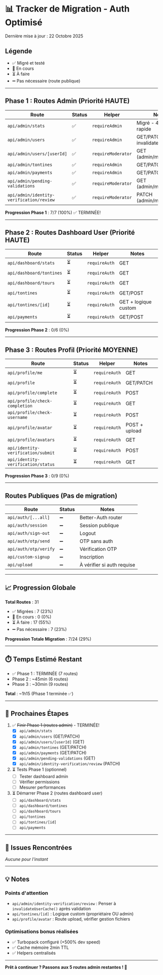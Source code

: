 # 📊 Tracker de Migration - Auth Optimisé

Dernière mise à jour : 22 Octobre 2025

## Légende
- ✅ Migré et testé
- 🔄 En cours
- ⏳ À faire
- ➖ Pas nécessaire (route publique)

---

## Phase 1 : Routes Admin (Priorité HAUTE)

| Route | Status | Helper | Notes |
|-------|--------|--------|-------|
| `api/admin/stats` | ✅ | `requireAdmin` | Migré - 40% plus rapide |
| `api/admin/users` | ✅ | `requireAdmin` | GET/PATCH + invalidateUserCache |
| `api/admin/users/[userId]` | ✅ | `requireModerator` | GET (admin/moderator) |
| `api/admin/tontines` | ✅ | `requireAdmin` | GET/PATCH |
| `api/admin/payments` | ✅ | `requireAdmin` | GET/PATCH |
| `api/admin/pending-validations` | ✅ | `requireModerator` | GET (admin/moderator) |
| `api/admin/identity-verification/review` | ✅ | `requireModerator` | PATCH (admin/moderator) |

**Progression Phase 1** : 7/7 (100%) ✅ TERMINÉE!

---

## Phase 2 : Routes Dashboard User (Priorité HAUTE)

| Route | Status | Helper | Notes |
|-------|--------|--------|-------|
| `api/dashboard/stats` | ⏳ | `requireAuth` | GET |
| `api/dashboard/tontines` | ⏳ | `requireAuth` | GET |
| `api/dashboard/tours` | ⏳ | `requireAuth` | GET |
| `api/tontines` | ⏳ | `requireAuth` | GET/POST |
| `api/tontines/[id]` | ⏳ | `requireAuth` | GET + logique custom |
| `api/payments` | ⏳ | `requireAuth` | GET/POST |

**Progression Phase 2** : 0/6 (0%)

---

## Phase 3 : Routes Profil (Priorité MOYENNE)

| Route | Status | Helper | Notes |
|-------|--------|--------|-------|
| `api/profile/me` | ⏳ | `requireAuth` | GET |
| `api/profile` | ⏳ | `requireAuth` | GET/PATCH |
| `api/profile/complete` | ⏳ | `requireAuth` | POST |
| `api/profile/check-completion` | ⏳ | `requireAuth` | GET |
| `api/profile/check-username` | ⏳ | `requireAuth` | POST |
| `api/profile/avatar` | ⏳ | `requireAuth` | POST + upload |
| `api/profile/avatars` | ⏳ | `requireAuth` | GET |
| `api/identity-verification/submit` | ⏳ | `requireAuth` | POST |
| `api/identity-verification/status` | ⏳ | `requireAuth` | GET |

**Progression Phase 3** : 0/9 (0%)

---

## Routes Publiques (Pas de migration)

| Route | Status | Notes |
|-------|--------|-------|
| `api/auth/[...all]` | ➖ | Better-Auth router |
| `api/auth/session` | ➖ | Session publique |
| `api/auth/sign-out` | ➖ | Logout |
| `api/auth/otp/send` | ➖ | OTP sans auth |
| `api/auth/otp/verify` | ➖ | Vérification OTP |
| `api/custom-signup` | ➖ | Inscription |
| `api/upload` | ➖ | À vérifier si auth requise |

---

## 📈 Progression Globale

**Total Routes** : 31
- ✅ Migrées : 7 (23%)
- 🔄 En cours : 0 (0%)
- ⏳ À faire : 17 (55%)
- ➖ Pas nécessaire : 7 (23%)

**Progression Totale Migration** : 7/24 (29%)

---

## ⏱️ Temps Estimé Restant

- ✅ Phase 1 : TERMINÉE (7 routes)
- Phase 2 : ~45min (6 routes)
- Phase 3 : ~30min (9 routes)

**Total** : ~1h15 (Phase 1 terminée ✅)

---

## 🎯 Prochaines Étapes

1. ✅ ~~Finir Phase 1 (routes admin)~~ - TERMINÉE!
   - [x] `api/admin/stats`
   - [x] `api/admin/users` (GET/PATCH)
   - [x] `api/admin/users/[userId]` (GET)
   - [x] `api/admin/tontines` (GET/PATCH)
   - [x] `api/admin/payments` (GET/PATCH)
   - [x] `api/admin/pending-validations` (GET)
   - [x] `api/admin/identity-verification/review` (PATCH)

2. ⏳ Tests Phase 1 (optionnel)
   - [ ] Tester dashboard admin
   - [ ] Vérifier permissions
   - [ ] Mesurer performances

3. ⏳ Démarrer Phase 2 (routes dashboard user)
   - [ ] `api/dashboard/stats`
   - [ ] `api/dashboard/tontines`
   - [ ] `api/dashboard/tours`
   - [ ] `api/tontines`
   - [ ] `api/tontines/[id]`
   - [ ] `api/payments`

---

## 🐛 Issues Rencontrées

_Aucune pour l'instant_

---

## 💡 Notes

### Points d'attention
- `api/admin/identity-verification/review` : Penser à `invalidateUserCache()` après validation
- `api/tontines/[id]` : Logique custom (propriétaire OU admin)
- `api/profile/avatar` : Route upload, vérifier gestion fichiers

### Optimisations bonus réalisées
- ✅ Turbopack configuré (+500% dev speed)
- ✅ Cache mémoire 2min TTL
- ✅ Helpers centralisés

---

**Prêt à continuer ? Passons aux 5 routes admin restantes ! 🚀**
